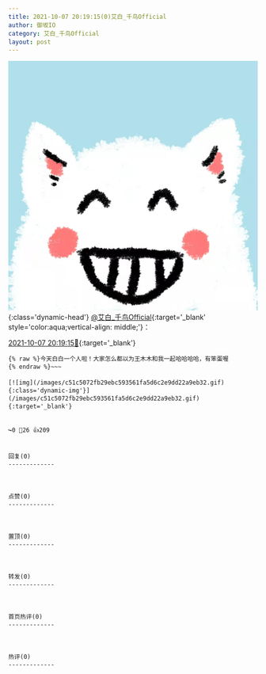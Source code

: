 ```yaml
---
title: 2021-10-07 20:19:15(0)艾白_千鸟Official
author: 御坂IO
category: 艾白_千鸟Official
layout: post
---
```


![img](/images/9ae8b9445fd0665cc014d9080156a45271be73c6.jpg){:class='dynamic-head'}
[@艾白_千鸟Official](https://space.bilibili.com/334537711/dynamic){:target='_blank' style='color:aqua;vertical-align: middle;'}：

[2021-10-07 20:19:15🔗](https://t.bilibili.com/578835985191114518){:target='_blank'}

~~~
{% raw %}今天白白一个人啦！大家怎么都以为王木木和我一起哈哈哈哈，有笨蛋喔
{% endraw %}~~~

[![img](/images/c51c5072fb29ebc593561fa5d6c2e9dd22a9eb32.gif){:class='dynamic-img'}](/images/c51c5072fb29ebc593561fa5d6c2e9dd22a9eb32.gif){:target='_blank'}


↪️0 💬26 👍209


回复(0)
-------------



点赞(0)
-------------



置顶(0)
-------------



转发(0)
-------------



首页热评(0)
-------------



热评(0)
-------------



